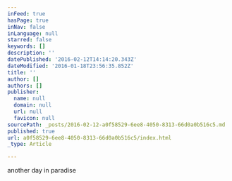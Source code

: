 ```yaml
---
inFeed: true
hasPage: true
inNav: false
inLanguage: null
starred: false
keywords: []
description: ''
datePublished: '2016-02-12T14:14:20.343Z'
dateModified: '2016-01-18T23:56:35.852Z'
title: ''
author: []
authors: []
publisher:
  name: null
  domain: null
  url: null
  favicon: null
sourcePath: _posts/2016-02-12-a0f58529-6ee8-4050-8313-66d0a0b516c5.md
published: true
url: a0f58529-6ee8-4050-8313-66d0a0b516c5/index.html
_type: Article

---
```

another day in paradise